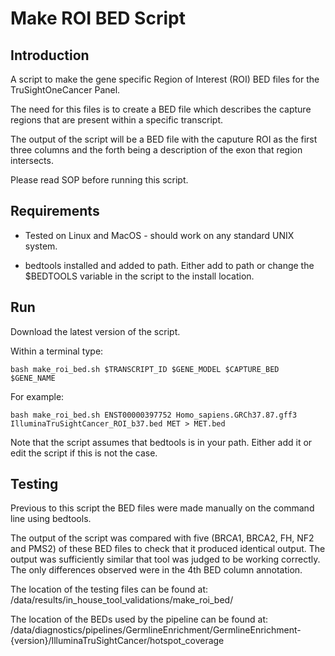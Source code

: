 # Make ROI BED Script

## Introduction

A script to make the gene specific Region of Interest (ROI) BED files for the TruSightOneCancer Panel.

The need for this files is to create a BED file which describes the capture regions that are present within a specific transcript.

The output of the script will be a BED file with the caputure ROI as the first three columns and the forth being a description of the exon that region intersects.

Please read SOP before running this script.

## Requirements

- Tested on Linux and MacOS - should work on any standard UNIX system.

- bedtools installed and added to path. Either add to path or change the $BEDTOOLS variable in the script to the install location.

## Run

Download the latest version of the script.

Within a terminal type:

`bash make_roi_bed.sh $TRANSCRIPT_ID $GENE_MODEL $CAPTURE_BED $GENE_NAME`

For example:

`bash make_roi_bed.sh ENST00000397752 Homo_sapiens.GRCh37.87.gff3 IlluminaTruSightCancer_ROI_b37.bed MET > MET.bed`

Note that the script assumes that bedtools is in your path. Either add it or edit the script if this is not the case.

## Testing

Previous to this script the BED files were made manually on the command line using bedtools.

The output of the script was compared with five (BRCA1, BRCA2, FH, NF2 and PMS2) of these BED files to check that it produced identical output. The output was sufficiently similar that tool was judged to be working correctly. The only differences observed were in the 4th BED column annotation.

The location of the testing files can be found at: /data/results/in_house_tool_validations/make_roi_bed/

The location of the BEDs used by the pipeline can be found at: /data/diagnostics/pipelines/GermlineEnrichment/GermlineEnrichment-{version}/IlluminaTruSightCancer/hotspot_coverage

